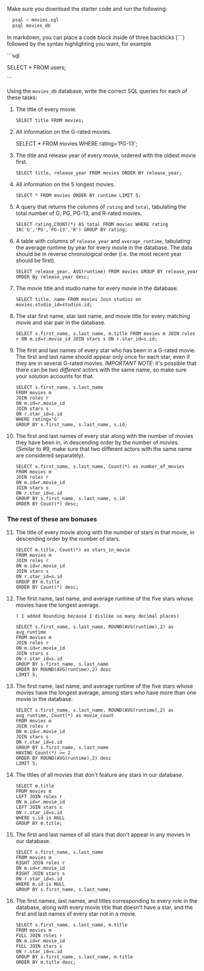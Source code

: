 Make sure you download the starter code and run the following:

```sh
  psql < movies.sql
  psql movies_db
```

In markdown, you can place a code block inside of three backticks (```) followed by the syntax highlighting you want, for example

\```sql

SELECT \* FROM users;

\```

Using the `movies_db` database, write the correct SQL queries for each of these tasks:

1.  The title of every movie.

        SELECT title FROM movies;

2.  All information on the G-rated movies.

       SELECT * FROM movies WHERE rating='PG-13';
       

3.  The title and release year of every movie, ordered with the
    oldest movie first.

        SELECT title, release_year FROM movies ORDER BY release_year;
    
4.  All information on the 5 longest movies.

        SELECT * FROM movies ORDER BY runtime LIMIT 5;

5.  A query that returns the columns of `rating` and `total`, tabulating the
    total number of G, PG, PG-13, and R-rated movies.

        SELECT rating,COUNT(*) AS total FROM movies WHERE rating IN('G','PG','PG-13','R') GROUP BY rating;      

6.  A table with columns of `release_year` and `average_runtime`,
    tabulating the average runtime by year for every movie in the database. The data should be in reverse chronological order (i.e. the most recent year should be first).

        SELECT release_year, AVG(runtime) FROM movies GROUP BY release_year ORDER By release_year desc;

7.  The movie title and studio name for every movie in the database.

        SELECT title, name FROM movies Join studios on movies.studio_id=studios.id;

8.  The star first name, star last name, and movie title for every matching movie and star pair in the database.

        SELECT s.first_name, s.last_name, m.title FROM movies m JOIN roles r ON m.id=r.movie_id JOIN stars s ON r.star_id=s.id;

9.  The first and last names of every star who has been in a G-rated movie. The first and last name should appear only once for each star, even if they are in several G-rated movies. *IMPORTANT NOTE*: it's possible that there can be two *different* actors with the same name, so make sure your solution accounts for that.

        SELECT s.first_name, s.last_name
        FROM movies m
        JOIN roles r
        ON m.id=r.movie_id
        JOIN stars s
        ON r.star_id=s.id
        WHERE rating='G'
        GROUP BY s.first_name, s.last_name, s.id;

10. The first and last names of every star along with the number of movies they have been in, in descending order by the number of movies. (Similar to #9, make sure that two different actors with the same name are considered separately).

        SELECT s.first_name, s.last_name, Count(*) as number_of_movies
        FROM movies m
        JOIN roles r
        ON m.id=r.movie_id
        JOIN stars s
        ON r.star_id=s.id
        GROUP BY s.first_name, s.last_name, s.id
        ORDER BY Count(*) desc;


### The rest of these are bonuses

11. The title of every movie along with the number of stars in
    that movie, in descending order by the number of stars.

        SELECT m.title, Count(*) as stars_in_movie
        FROM movies m
        JOIN roles r
        ON m.id=r.movie_id
        JOIN stars s
        ON r.star_id=s.id
        GROUP BY m.title
        ORDER BY Count(*) desc;

12. The first name, last name, and average runtime of the five
    stars whose movies have the longest average.

        ( I added Rounding because I dislike so many decimal places)

        SELECT s.first_name, s.last_name, ROUND(AVG(runtime),2) as avg_runtime
        FROM movies m
        JOIN roles r
        ON m.id=r.movie_id
        JOIN stars s
        ON r.star_id=s.id
        GROUP BY s.first_name, s.last_name
        ORDER BY ROUND(AVG(runtime),2) desc
        LIMIT 5;

13. The first name, last name, and average runtime of the five stars whose movies have the longest average, among stars who have more than one movie in the database.

        SELECT s.first_name, s.last_name, ROUND(AVG(runtime),2) as avg_runtime, Count(*) as movie_count
        FROM movies m
        JOIN roles r
        ON m.id=r.movie_id
        JOIN stars s
        ON r.star_id=s.id
        GROUP BY s.first_name, s.last_name
        HAVING Count(*) >= 2
        ORDER BY ROUND(AVG(runtime),2) desc
        LIMIT 5;

14. The titles of all movies that don't feature any stars in our database.

        SELECT m.title
        FROM movies m
        LEFT JOIN roles r
        ON m.id=r.movie_id
        LEFT JOIN stars s
        ON r.star_id=s.id
        WHERE s.id is NULL
        GROUP BY m.title;

15. The first and last names of all stars that don't appear in any movies in our database.

        SELECT s.first_name, s.last_name
        FROM movies m
        RIGHT JOIN roles r
        ON m.id=r.movie_id
        RIGHT JOIN stars s
        ON r.star_id=s.id
        WHERE m.id is NULL
        GROUP BY s.first_name, s.last_name;


16. The first names, last names, and titles corresponding to every
    role in the database, along with every movie title that doesn't have a star, and the first and last names of every star not in a movie.
        
        SELECT s.first_name, s.last_name, m.title
        FROM movies m
        FULL JOIN roles r
        ON m.id=r.movie_id
        FULL JOIN stars s
        ON r.star_id=s.id
        GROUP BY s.first_name, s.last_name, m.title
        ORDER BY m.title desc;